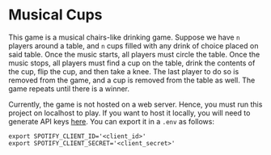# Musical Cups

This game is a musical chairs-like drinking game.
Suppose we have `n` players around a table, and `n` cups filled with any drink of choice placed on said table.
Once the music starts, all players must circle the table. Once the music stops, all players must find a cup on the table,
drink the contents of the cup, flip the cup, and then take a knee. The last player to do so is removed from the game,
and a cup is removed from the table as well. The game repeats until there is a winner.

Currently, the game is not hosted on a web server. Hence, you must run this project on localhost to play.
If you want to host it locally, you will need to generate API keys [here](https://developer.spotify.com/dashboard/applications). You can export it in a `.env` as follows:

```
export SPOTIFY_CLIENT_ID='<client_id>'
export SPOTIFY_CLIENT_SECRET='<client_secret>'
```
